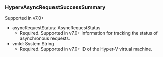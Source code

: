 ### HypervAsyncRequestSuccessSummary
Supported in v7.0+

- asyncRequestStatus: AsyncRequestStatus
  - Required. Supported in v7.0+
  Information for tracking the status of asynchronous requests.
- vmId: System.String
  - Required. Supported in v7.0+
  ID of the Hyper-V virtual machine.
